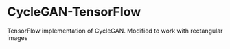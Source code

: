 # CycleGAN-TensorFlow
TensorFlow implementation of CycleGAN. Modified to work with rectangular images
